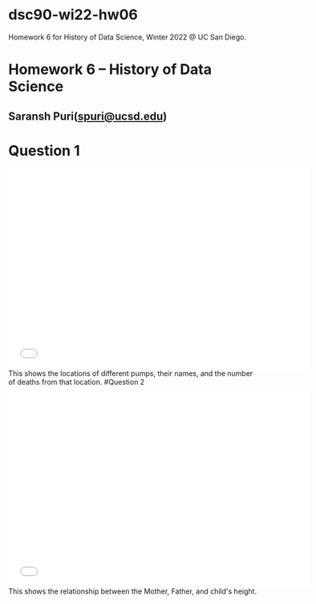 # dsc90-wi22-hw06
Homework 6 for History of Data Science, Winter 2022 @ UC San Diego.
# Homework 6 – History of Data Science
## Saransh Puri(spuri@ucsd.edu)

# Question 1
<iframe  src='snow-map.html' width=600 height=400 frameBorder=0></iframe>
This shows the locations of different pumps, their names, and the number of deaths from that location.
#Question 2
<iframe  src='plotly-fig.html' width=600 height=400 frameBorder=0></iframe>
This shows the relationship between the Mother, Father, and child's height. 


